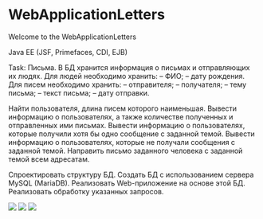 # WebApplicationLetters
Welcome to the WebApplicationLetters 

Java EE (JSF, Primefaces, CDI, EJB)

Task: 
Письма. В БД хранится информация о письмах и отправляющих их людях.
Для людей необходимо хранить:
– ФИО;
– дату рождения.
Для писем необходимо хранить:
– отправителя;
– получателя;
– тему письма;
– текст письма;
– дату отправки.

Найти пользователя, длина писем которого наименьшая.
Вывести информацию о пользователях, а также количестве полученных и отправленных ими письмах.
Вывести информацию о пользователях, которые получили хотя бы одно сообщение с заданной темой.
Вывести информацию о пользователях, которые не получали сообщения с заданной темой.
Направить письмо заданного человека с заданной темой всем адресатам.

Спроектировать структуру БД. Создать БД с использованием сервера MySQL (MariaDB).
Реализовать Web-приложение на основе этой БД.
Реализовать обработку указанных запросов.

![](https://pp.userapi.com/c639821/v639821084/360d8/i487Ome3Uho.jpg)
![](https://pp.userapi.com/c639821/v639821084/360f1/8itWwSa3apk.jpg)
![](https://pp.userapi.com/c639821/v639821084/360ea/sdmEdHr9E6c.jpg)

